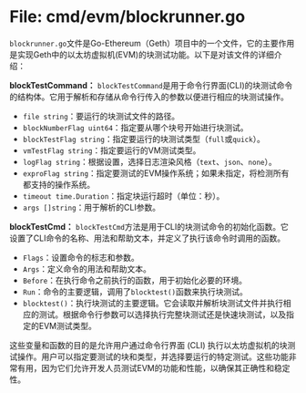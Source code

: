 # File: cmd/evm/blockrunner.go

`blockrunner.go`文件是Go-Ethereum（Geth）项目中的一个文件，它的主要作用是实现Geth中的以太坊虚拟机(EVM)的块测试功能。以下是对该文件的详细介绍：

**blockTestCommand：**
`blockTestCommand`是用于命令行界面(CLI)的块测试命令的结构体。它用于解析和存储从命令行传入的参数以便进行相应的块测试操作。

- `file string`：要运行的块测试文件的路径。
- `blockNumberFlag uint64`：指定要从哪个块号开始进行块测试。
- `blockTestFlag string`：指定要运行的块测试类型（`full`或`quick`）。
- `vmTestFlag string`：指定要运行的VM测试类型。
- `logFlag string`：根据设置，选择日志渲染风格（`text`、`json`、`none`）。
- `exproFlag string`：指定要测试的EVM操作系统；如果未指定，将检测所有都支持的操作系统。
- `timeout time.Duration`：指定块运行超时（单位：秒）。
- `args []string`：用于解析的CLI参数。

**blockTestCmd：**
`blockTestCmd`方法是用于CLI的块测试命令的初始化函数。它设置了CLI命令的名称、用法和帮助文本，并定义了执行该命令时调用的函数。

- `Flags`：设置命令的标志和参数。
- `Args`：定义命令的用法和帮助文本。
- `Before`：在执行命令之前执行的函数，用于初始化必要的环境。
- `Run`：命令的主要逻辑，调用了`blocktest()`函数来执行块测试。
- `blocktest()`：执行块测试的主要逻辑。它会读取并解析块测试文件并执行相应的测试。根据命令行参数可以选择执行完整块测试还是快速块测试，以及指定的EVM测试类型。

这些变量和函数的目的是允许用户通过命令行界面 (CLI) 执行以太坊虚拟机的块测试操作。用户可以指定要测试的块和类型，并选择要运行的特定测试。这些功能非常有用，因为它们允许开发人员测试EVM的功能和性能，以确保其正确性和稳定性。

